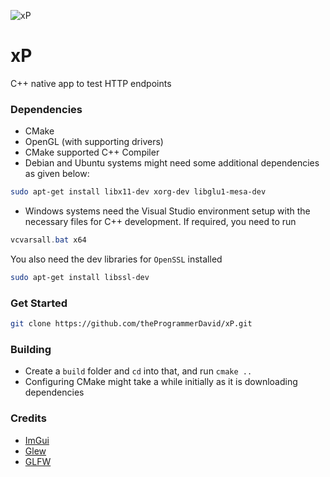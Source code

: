 ![xP](https://socialify.git.ci/theProgrammerDavid/xP/image?description=1&font=Bitter&language=1&owner=1&stargazers=1&theme=Dark)

# xP
C++ native app to test HTTP endpoints
### Dependencies
- CMake
- OpenGL (with supporting drivers)
- CMake supported C++ Compiler
- Debian and Ubuntu systems might need some additional dependencies as given below: 
```bash
sudo apt-get install libx11-dev xorg-dev libglu1-mesa-dev 
```

* Windows systems need the Visual Studio environment setup with the necessary files for C++ development. If required, you need to run 
```powershell
vcvarsall.bat x64
```

You also need the dev libraries for `OpenSSL` installed
```bash
sudo apt-get install libssl-dev

```
### Get Started

```bash
git clone https://github.com/theProgrammerDavid/xP.git
```

### Building

- Create a ``build`` folder and `cd` into that, and run ``cmake ..``
- Configuring CMake might take a while initially as it is downloading dependencies


### Credits
* [ImGui](https://github.com/ocornut/imgui)
* [Glew](http://glew.sourceforge.net/)
* [GLFW](https://github.com/glfw/glfw)